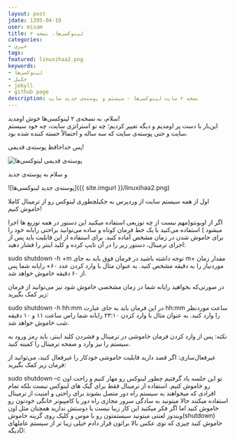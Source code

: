 ```yaml
---
layout: post
jdate: 1395-04-19
user: misam
title: لینوکسی‌ها، نسخه ۲
categories:
- خبری
tags:
featured: linuxihaa2.png
keywords:
- لینوکسی‌ها
- جکیل
- jekyll
- github page
description: نسخه ۲ سایت لینوکسی‌ها - سیستم و پوسته‌ی جدید سایت
---
```


سلام، به نسخه‌ی ۲ لینوکسی‌ها خوش اومدید!  
این‌بار با دست پر اومدیم و دیگه تغییر کردیم؛ چه تو استراتژی سایت، چه خود سیستم سایت و حتی پوسته‌ی سایت که سه ساله و احتمالاً خسته کننده شده بود.

پس خداحافظ پوسته‌ی قدیمی!

![پوسته‌ی قدیمی لینوکسی‌ها](http://misam.ir/image/linuxihaa.png)

و سلام به پوسته‌ی جدید

![پوسته‌ی جدید لینوکسی‌ها]({{ site.imgurl }}/linuxihaa2.png)


اول از همه سیستم سایت از وردپرس به جکیلچطوری لینوکس رو از ترمینال کاملا خاموش کنیم!

اگر از اوبونتو(مهم نیست از چه توزیعی استفاده میکنید این دستور در همه توزیع ها اجرا میشود ) استفاده می‌کنید با یک خط فرمان کوتاه و ساده می‌توانید براحتی رایانه خود را برای خاموش شدن در زمان مشخص آماده کنید.
برای استفاده از این قابلیت ‌باید پس از اجرای ترمینال، دستور زیر را در آن تایپ کرده و کلید اینتر را فشار دهید:

sudo shutdown -h +m
توجه داشته باشید در فرمان فوق ‌باید به ‌جای m+ مقدار زمان موردنیاز را به دقیقه مشخص کنید. به‌ عنوان مثال با وارد کردن عدد ۶۰+ رایانه شما پس از ۶۰ دقیقه خاموش خواهد شد.

در صورتی‌که بخواهید رایانه شما در زمان مشخصی خاموش شود نیز می‌توانید از فرمان زیر کمک بگیرید:

sudo shutdown -h hh:mm
در این فرمان باید به‌ جای عبارت hh:mm ساعت موردنظر را وارد کنید. به ‌عنوان مثال با وارد کردن ۲۳:۱۰ رایانه شما راس ساعت ۱۱ و ۱۰ دقیقه شب خاموش خواهد شد.

نکته: پس از وارد کردن فرمان خاموشی در ترمینال و فشردن کلید اینتر، ‌باید رمز ورود به سیستم را نیز وارد و صفحه ترمینال را کمینه کنید.

غیرفعال‌سازی: اگر قصد دارید قابلیت خاموشی خودکار را غیرفعال کنید، می‌توانید از فرمان زیر کمک بگیرید:

sudo shutdown –c
تو این جلسه یاد گرفتیم چطور لینوکس رو مهار کنیم و راحت اون رو خاموش کنیم.
استفاده از ترمینال فقط برای گیک های لینوکس نیست بلکه تمام افرادی که میخواهند به سیستم راه دور متصل بشوند برای راحتی و امنیت از  ترمینال استفاده میکنند
حالا میتونید به سادگی سرور مجازی راه دور یا کامپیوتر خانگی خودتون رو خاموش کنید اما اگر فکر میکنید این کار زیبا نیست یا دوستش ندارید همچنان مثل اون ویندوز لعنتی میتونید سیستمتون رو با موس و کلیک روی گزینه خاموش(shutdown) خاموش کنید چیزی که توی عکس بالا براتون قرار دادم خیلی زیبا تر از سیستم عاملهای دیگهD:
